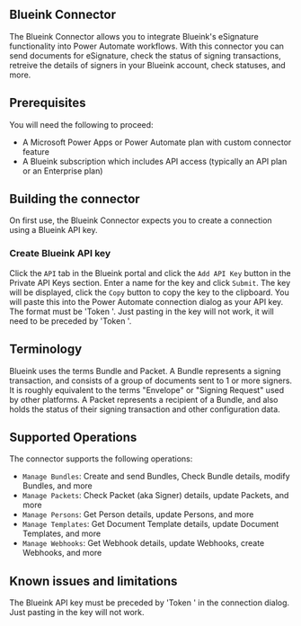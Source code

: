 
## Blueink Connector
The Blueink Connector allows you to integrate Blueink's eSignature functionality into Power Automate workflows. With this connector you can send documents for eSignature, check the status of signing transactions, retreive the details of signers in your Blueink account, check statuses, and more.

## Prerequisites
You will need the following to proceed:
* A Microsoft Power Apps or Power Automate plan with custom connector feature
* A Blueink subscription which includes API access (typically an API plan or an Enterprise plan)

## Building the connector 
On first use, the Blueink Connector expects you to create a connection using a Blueink API key. 

### Create Blueink API key
Click the `API` tab in the Blueink portal and click the `Add API Key` button in the Private API Keys section. Enter a name for the key and click `Submit`. The key will be displayed, click the `Copy` button to copy the key to the clipboard. You will paste this into the Power Automate connection dialog as your API key. The format must be 'Token <your key>'. Just pasting in the key will not work, it will need to be preceded by 'Token '.

## Terminology
Blueink uses the terms Bundle and Packet. A Bundle represents a signing transaction, and consists of a group of documents sent to 1 or more signers. It is roughly equivalent to the terms "Envelope" or "Signing Request" used by other platforms. A Packet represents a recipient of a Bundle, and also holds the status of their signing transaction and other configuration data.

## Supported Operations
The connector supports the following operations:
* `Manage Bundles`: Create and send Bundles, Check Bundle details, modify Bundles, and more
* `Manage Packets`: Check Packet (aka Signer) details, update Packets, and more
* `Manage Persons`: Get Person details, update Persons, and more
* `Manage Templates`: Get Document Template details, update Document Templates, and more
* `Manage Webhooks`: Get Webhook details, update Webhooks, create Webhooks, and more


## Known issues and limitations
The Blueink API key must be preceded by 'Token ' in the connection dialog. Just pasting in the key will not work.
